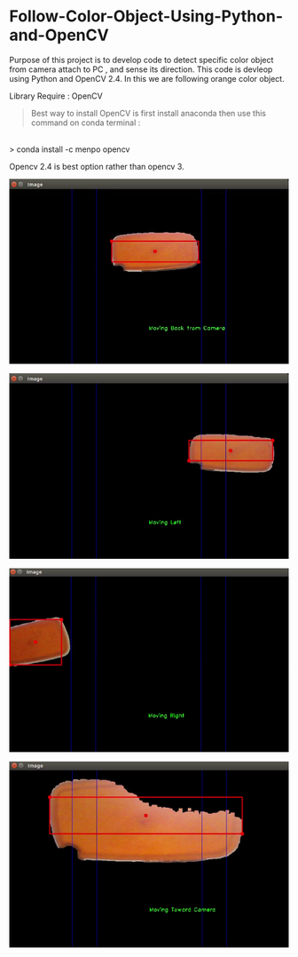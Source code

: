 # Follow-Color-Object-Using-Python-and-OpenCV
Purpose of this project is to develop code to detect specific color object from camera attach to PC , and sense its direction.
This code is devleop using Python and OpenCV 2.4. In this we are following orange color object.

Library Require : 
OpenCV

> Best way to install OpenCV is first install anaconda then use this command on conda terminal :
<br/>
> conda install -c menpo opencv 

Opencv 2.4 is best option rather than opencv 3.


![img](https://github.com/prajwalsingh/Follow-Color-Object-Using-Python-and-OpenCV/blob/master/p1.png "")

![img](https://github.com/prajwalsingh/Follow-Color-Object-Using-Python-and-OpenCV/blob/master/p2.png "")

![img](https://github.com/prajwalsingh/Follow-Color-Object-Using-Python-and-OpenCV/blob/master/p3.png "")

![img](https://github.com/prajwalsingh/Follow-Color-Object-Using-Python-and-OpenCV/blob/master/p4.png "")
